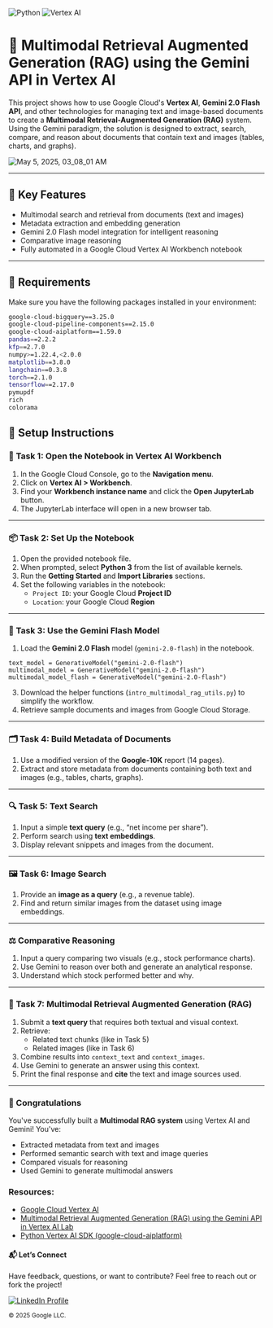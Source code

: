 ![Python](https://img.shields.io/badge/Python-3.8%2B-blue.svg)
![Vertex AI](https://img.shields.io/badge/Powered%20by-Vertex%20AI-FF6F00.svg)

# 📄 Multimodal Retrieval Augmented Generation (RAG) using the Gemini API in Vertex AI

This project shows how to use Google Cloud's **Vertex AI**, **Gemini 2.0 Flash API**, and other technologies for managing text and image-based documents to create a **Multimodal Retrieval-Augmented Generation (RAG)** system. Using the Gemini paradigm, the solution is designed to extract, search, compare, and reason about documents that contain text and images (tables, charts, and graphs).

![May 5, 2025, 03_08_01 AM](https://github.com/user-attachments/assets/68e2dc6b-bf2e-4a71-84a6-983d9f209ec5)

---
## 🚀 Key Features

- Multimodal search and retrieval from documents (text and images)
- Metadata extraction and embedding generation
- Gemini 2.0 Flash model integration for intelligent reasoning
- Comparative image reasoning
- Fully automated in a Google Cloud Vertex AI Workbench notebook

---

## 🧰 Requirements

Make sure you have the following packages installed in your environment:

```bash
google-cloud-bigquery==3.25.0
google-cloud-pipeline-components==2.15.0
google-cloud-aiplatform==1.59.0
pandas==2.2.2
kfp==2.7.0
numpy>=1.22.4,<2.0.0
matplotlib==3.8.0
langchain==0.3.8
torch==2.1.0
tensorflow==2.17.0
pymupdf
rich
colorama
```


## 📓 Setup Instructions

### 🔧 Task 1: Open the Notebook in Vertex AI Workbench

1. In the Google Cloud Console, go to the **Navigation menu**.
2. Click on **Vertex AI > Workbench**.
3. Find your **Workbench instance name** and click the **Open JupyterLab** button.
4. The JupyterLab interface will open in a new browser tab.

---

### 📦 Task 2: Set Up the Notebook

1. Open the provided notebook file.
2. When prompted, select **Python 3** from the list of available kernels.
3. Run the **Getting Started** and **Import Libraries** sections.
4. Set the following variables in the notebook:
   - `Project ID`: your Google Cloud **Project ID**
   - `Location`: your Google Cloud **Region**

---

### 🤖 Task 3: Use the Gemini Flash Model

1. Load the **Gemini 2.0 Flash** model (`gemini-2.0-flash`) in the notebook.
```
text_model = GenerativeModel("gemini-2.0-flash")
multimodal_model = GenerativeModel("gemini-2.0-flash")
multimodal_model_flash = GenerativeModel("gemini-2.0-flash")
```
3. Download the helper functions (`intro_multimodal_rag_utils.py`) to simplify the workflow.
4. Retrieve sample documents and images from Google Cloud Storage.

---

### 🗂 Task 4: Build Metadata of Documents

1. Use a modified version of the **Google-10K** report (14 pages).
2. Extract and store metadata from documents containing both text and images (e.g., tables, charts, graphs).

---

### 🔍 Task 5: Text Search

1. Input a simple **text query** (e.g., “net income per share”).
2. Perform search using **text embeddings**.
3. Display relevant snippets and images from the document.

---

### 🖼 Task 6: Image Search

1. Provide an **image as a query** (e.g., a revenue table).
2. Find and return similar images from the dataset using image embeddings.

---

### ⚖️ Comparative Reasoning

1. Input a query comparing two visuals (e.g., stock performance charts).
2. Use Gemini to reason over both and generate an analytical response.
3. Understand which stock performed better and why.

---

### 🤝 Task 7: Multimodal Retrieval Augmented Generation (RAG)

1. Submit a **text query** that requires both textual and visual context.
2. Retrieve:
   - Related text chunks (like in Task 5)
   - Related images (like in Task 6)
3. Combine results into `context_text` and `context_images`.
4. Use Gemini to generate an answer using this context.
5. Print the final response and **cite** the text and image sources used.

---

### 🎉 Congratulations

You've successfully built a **Multimodal RAG system** using Vertex AI and Gemini! You've:

- Extracted metadata from text and images
- Performed semantic search with text and image queries
- Compared visuals for reasoning
- Used Gemini to generate multimodal answers

### Resources:

- [Google Cloud Vertex AI](https://cloud.google.com/vertex-ai)
- [Multimodal Retrieval Augmented Generation (RAG) using the Gemini API in Vertex AI Lab](https://www.cloudskillsboost.google/focuses/85643?catalog_rank=%7B%22rank%22%3A5%2C%22num_filters%22%3A0%2C%22has_search%22%3Atrue%7D&parent=catalog&search_id=45168885)
- [Python Vertex AI SDK (google-cloud-aiplatform)](https://pypi.org/project/google-cloud-aiplatform/)

#### 📬 Let’s Connect
Have feedback, questions, or want to contribute? Feel free to reach out or fork the project!

<a href="https://www.linkedin.com/in/mansi-more-0943/"> ![LinkedIn Profile](https://img.shields.io/badge/LinkedIn-0077B5?style=for-the-badge&logo=linkedin&logoColor=white) </a>

<sub>© 2025 Google LLC.</sub>


